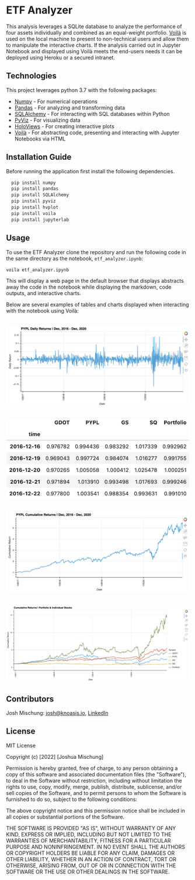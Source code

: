 # ETF Analyzer

This analysis leverages a SQLite database to analyze the performance of four assets individually and combined as an equal-weight portfolio. [Voilà](https://voila.readthedocs.io/en/stable/index.html) is used on the local machine to present to non-technical users and allow them to manipulate the interactive charts. If the analysis carried out in Jupyter Notebook and displayed using Voilà meets the end-users needs it can be deployed using Heroku or a secured intranet.  


## Technologies

This project leverages python 3.7 with the following packages:

* [Numpy](https://numpy.org/) - For numerical operations  
* [Pandas](https://pandas.pydata.org/) - For analyzing and transforming data
* [SQLAlchemy](https://www.sqlalchemy.org/) - For interacting with SQL databases within Python
* [PyViz](https://pyviz.org/) - For visualizing data 
* [HoloViews](http://holoviews.org/) - For creating interactive plots
* [Voilà](https://voila.readthedocs.io/en/stable/index.html) - For abstracting code, presenting and interacting with Jupyter Notebooks via HTML


## Installation Guide

Before running the application first install the following dependencies.

```python
  pip install numpy
  pip install pandas
  pip install SQLAlchemy
  pip install pyviz
  pip install hvplot
  pip install voila
  pip install jupyterlab
```


## Usage

To use the ETF Analyzer clone the repository and run the following code in the same directory as the notebook, `etf_analyzer.ipynb`:

```python
voila etf_analyzer.ipynb
```

This will display a web page in the default browser that displays abstracts away the code in the notebook while displaying the markdown, code outputs, and interactive charts.

Below are several examples of tables and charts displayed when interacting with the notebook using Voilà:  
<br>

![PYPL Daily Returns Chart](images/pypl_daily_returns_chart.png)  
<br>

![Cumulative Returns Table](images/cumulative_returns_table.png)  
<br>

![PYPL Cumulative Returns Chart](images/pypl_cumulative_returns_chart.png)  
<br>

![Portfolio Cumulative Returns](images/portfolio_and_ind_stock_cum_returns_chart.png)


## Contributors

Josh Mischung: [josh@knoasis.io](josh@knoasis.io), [LinkedIn](https://www.linkedin.com/in/joshmischung/)


## License

MIT License

Copyright (c) [2022] [Joshua Mischung]

Permission is hereby granted, free of charge, to any person obtaining a copy
of this software and associated documentation files (the "Software"), to deal
in the Software without restriction, including without limitation the rights
to use, copy, modify, merge, publish, distribute, sublicense, and/or sell
copies of the Software, and to permit persons to whom the Software is
furnished to do so, subject to the following conditions:

The above copyright notice and this permission notice shall be included in all
copies or substantial portions of the Software.

THE SOFTWARE IS PROVIDED "AS IS", WITHOUT WARRANTY OF ANY KIND, EXPRESS OR
IMPLIED, INCLUDING BUT NOT LIMITED TO THE WARRANTIES OF MERCHANTABILITY,
FITNESS FOR A PARTICULAR PURPOSE AND NONINFRINGEMENT. IN NO EVENT SHALL THE
AUTHORS OR COPYRIGHT HOLDERS BE LIABLE FOR ANY CLAIM, DAMAGES OR OTHER
LIABILITY, WHETHER IN AN ACTION OF CONTRACT, TORT OR OTHERWISE, ARISING FROM,
OUT OF OR IN CONNECTION WITH THE SOFTWARE OR THE USE OR OTHER DEALINGS IN THE
SOFTWARE.
